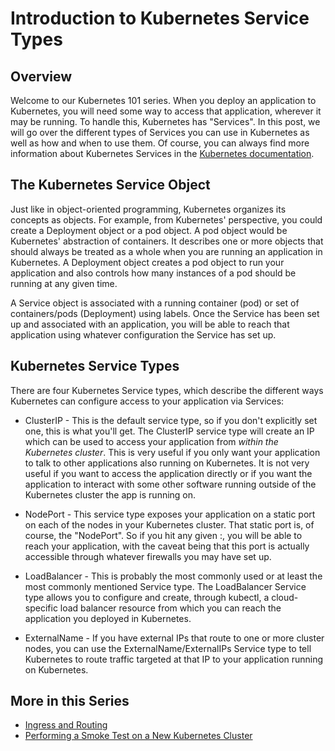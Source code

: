 # Introduction to Kubernetes Service Types


## Overview

Welcome to our Kubernetes 101 series. When you deploy an application to Kubernetes, you will need some way to access that application, wherever it may be running. To handle this, Kubernetes has "Services". In this post, we will go over the different types of Services you can use in Kubernetes as well as how and when to use them. Of course, you can always find more information about Kubernetes Services in the [Kubernetes documentation](https://kubernetes.io/docs/concepts/services-networking/service/).


## The Kubernetes Service Object
Just like in object-oriented programming, Kubernetes organizes its concepts as objects. For example, from Kubernetes' perspective, you could create a Deployment object or a pod object. A pod object would be Kubernetes' abstraction of containers. It describes one or more objects that should always be treated as a whole when you are running an application in Kubernetes. A Deployment object creates a pod object to run your application and also controls how many instances of a pod should be running at any given time.

A Service object is associated with a running container (pod) or set of containers/pods (Deployment) using labels. Once the Service has been set up and associated with an application, you will be able to reach that application using whatever configuration the Service has set up.

## Kubernetes Service Types
There are four Kubernetes Service types, which describe the different ways Kubernetes can configure access to your application via Services:

* ClusterIP - This is the default service type, so if you don't explicitly set one, this is what you'll get. The ClusterIP service type will create an IP which can be used to access your application from _within the Kubernetes cluster_. This is very useful if you only want your application to talk to other applications also running on Kubernetes. It is not very useful if you want to access the application directly or if you want the application to interact with some other software running outside of the Kubernetes cluster the app is running on.

* NodePort - This service type exposes your application on a static port on each of the nodes in your Kubernetes cluster. That static port is, of course, the "NodePort". So if you hit any given <k8sNodeIp>:<AppNodePort>, you will be able to reach your application, with the caveat being that this port is actually accessible through whatever firewalls you may have set up.

* LoadBalancer - This is probably the most commonly used or at least the most commonly mentioned Service type. The LoadBalancer Service type allows you to configure and create, through kubectl, a cloud-specific load balancer resource from which you can reach the application you deployed in Kubernetes.

* ExternalName - If you have external IPs that route to one or more cluster nodes, you can use the ExternalName/ExternalIPs Service type to tell Kubernetes to route traffic targeted at that IP to your application running on Kubernetes.

## More in this Series

* [Ingress and Routing](ingress.md)
* [Performing a Smoke Test on a New Kubernetes Cluster](smoke.md)
